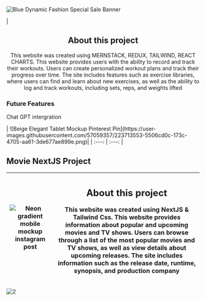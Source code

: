 ![Blue Dynamic Fashion Special Sale Banner](https://user-images.githubusercontent.com/57059357/203512105-2001c815-2da6-4187-9052-2e2d0f0d1e9c.gif)


| <h2 align="center">About this project</h2> <p align="center">This website was created using MERNSTACK, REDUX, TAILWIND, REACT CHARTS. This website provides users with the ability to record and track their workouts. Users can create personalized workout plans and track their progress over time. The site includes features such as exercise libraries, where users can find and learn about new exercises, as well as the ability to log and track workouts, including sets, reps, and weights lifted</p>
<h3>Future Features</h3> <p>Chat GPT intergration</p>| ![Beige Elegant Tablet Mockup Pinterest Pin](https://user-images.githubusercontent.com/57059357/223713553-5506cd0c-173c-4705-aa61-3de677ae899e.png)|
| :---: | :---: |


## Movie NextJS Project
| ![Neon gradient mobile mockup instagram post ](https://user-images.githubusercontent.com/57059357/223711626-c00d3502-22a8-41dd-bd29-3d1bea1861aa.png) | <h2 align="center">About this project</h2> <p align="center">This website was created using NextJS & Tailwind Css. This website provides information about popular and upcoming movies and TV shows. Users can browse through a list of the most popular movies and TV shows, as well as view details about upcoming releases. The site includes information such as the release date, runtime, synopsis, and production company</p> |
| :---: | :---: |





![2](https://user-images.githubusercontent.com/57059357/203519666-917cfca2-96c0-429e-9b0a-001f4071459b.png)


